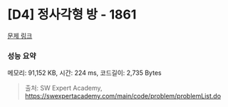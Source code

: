 # [D4] 정사각형 방 - 1861 

[문제 링크](https://swexpertacademy.com/main/code/problem/problemDetail.do?contestProbId=AV5LtJYKDzsDFAXc) 

### 성능 요약

메모리: 91,152 KB, 시간: 224 ms, 코드길이: 2,735 Bytes



> 출처: SW Expert Academy, https://swexpertacademy.com/main/code/problem/problemList.do